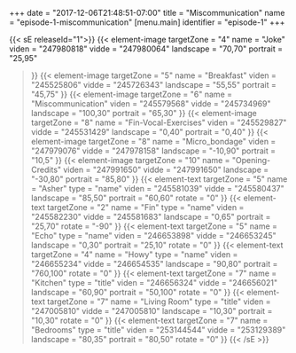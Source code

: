 +++
date = "2017-12-06T21:48:51-07:00"
title = "Miscommunication"
name = "episode-1-miscommunication"
[menu.main]
  identifier = "episode-1"
+++

{{< sE releaseId="1">}}
  {{< element-image
    targetZone  =  "4"
    name        =  "Joke"
    viden       = "247980818"
    vidde       = "247980064"
    landscape   = "70,70"
    portrait    = "25,95"
  >}}
  {{< element-image
    targetZone  =  "5"
    name        =  "Breakfast"
    viden       = "245525806"
    vidde       = "245726343"
    landscape   = "55,55"
    portrait    = "45,75"
  >}}
  {{< element-image
    targetZone  =  "6"
    name        =  "Miscommunication"
    viden       = "245579568"
    vidde       = "245734969"
    landscape   = "100,30"
    portrait    = "65,30"
  >}}
  {{< element-image
    targetZone  =  "8"
    name        =  "Fin-Vocal-Exercises"
    viden       = "245529827"
    vidde       = "245531429"
    landscape   = "0,40"
    portrait    = "0,40"
  >}}
  {{< element-image
    targetZone  =  "8"
    name        =  "Micro_bondage"
    viden       = "247979076"
    vidde       = "247978158"
    landscape   = "-10,90"
    portrait    = "10,5"
  >}}
  {{< element-image
    targetZone  =  "10"
    name        =  "Opening-Credits"
    viden       = "247991650"
    vidde       = "247991650"
    landscape   = "-30,80"
    portrait    = "85,80"
  >}}
    {{< element-text
    targetZone  =  "5"
    name        =  "Asher"
    type        = "name"
    viden       = "245581039"
    vidde       = "245580437"
    landscape    = "85,50"
    portrait    = "60,60"
    rotate      = "0"
  >}}
  {{< element-text
    targetZone  =  "2"
    name        =  "Fin"
    type        = "name"
    viden       = "245582230"
    vidde       = "245581683"
    landscape   = "0,65"
    portrait    = "25,70"
    rotate      = "-90"
  >}}
  {{< element-text
    targetZone  =  "5"
    name        =  "Echo"
    type        = "name"
    viden       = "246653898"
    vidde       = "246653245"
    landscape   = "0,30"
    portrait    = "25,10"
    rotate      = "0"
  >}}
  {{< element-text
    targetZone  =  "4"
    name        =  "Howy"
    type        = "name"
    viden       = "246655234"
    vidde       = "246654535"
    landscape   = "90,80"
    portrait    = "760,100"
    rotate      = "0"
  >}}
  {{< element-text
    targetZone  =  "7"
    name        =  "Kitchen"
    type        = "title"
    viden       = "246656324"
    vidde       = "246656021"
    landscape   = "60,90"
    portrait    = "50,100"
    rotate      = "0"
  >}}
  {{< element-text
    targetZone  =  "7"
    name        =  "Living Room"
    type        = "title"
    viden       = "247005810"
    vidde       = "247005810"
    landscape   = "10,30"
    portrait    = "10,30"
    rotate      = "0"
  >}}
  {{< element-text
    targetZone  =  "7"
    name        =  "Bedrooms"
    type        = "title"
    viden       = "253144544"
    vidde       = "253129389"
    landscape   = "80,35"
    portrait    = "80,50"
    rotate      = "0"
  >}}
{{< /sE >}}
